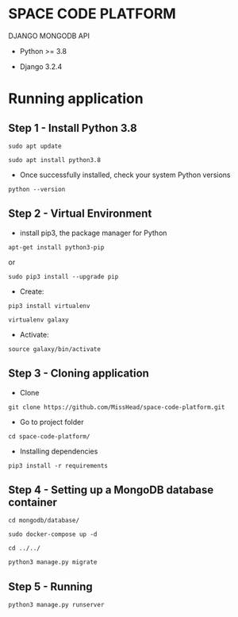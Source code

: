 # SPACE CODE PLATFORM

DJANGO MONGODB API

- Python >= 3.8

- Django 3.2.4

# Running application

## Step 1 - Install Python 3.8

```
sudo apt update
```

```
sudo apt install python3.8
```

- Once successfully installed, check your system Python versions

```
python --version
```

## Step 2 - Virtual Environment

- install pip3, the package manager for Python

```
apt-get install python3-pip
```

or

```
sudo pip3 install --upgrade pip
```

- Create:

```
pip3 install virtualenv
```

```
virtualenv galaxy
```

- Activate:

```
source galaxy/bin/activate
```

## Step 3 - Cloning application

- Clone

```
git clone https://github.com/MissHead/space-code-platform.git
```

- Go to project folder

```
cd space-code-platform/
```

- Installing dependencies

```
pip3 install -r requirements
```

## Step 4 - Setting up a MongoDB database container

```
cd mongodb/database/
```

```
sudo docker-compose up -d
```

```
cd ../../
```

```
python3 manage.py migrate
```

## Step 5 - Running

``` 
python3 manage.py runserver
```